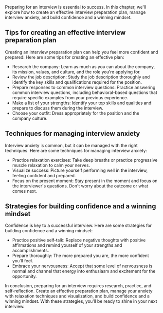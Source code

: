 
Preparing for an interview is essential to success. In this chapter, we'll explore how to create an effective interview preparation plan, manage interview anxiety, and build confidence and a winning mindset.

Tips for creating an effective interview preparation plan
---------------------------------------------------------

Creating an interview preparation plan can help you feel more confident and prepared. Here are some tips for creating an effective plan:

* Research the company: Learn as much as you can about the company, its mission, values, and culture, and the role you're applying for.
* Review the job description: Study the job description thoroughly and identify the key skills and qualifications required for the position.
* Prepare responses to common interview questions: Practice answering common interview questions, including behavioral-based questions that require specific examples from your previous experience.
* Make a list of your strengths: Identify your top skills and qualities and prepare to discuss them during the interview.
* Choose your outfit: Dress appropriately for the position and the company culture.

Techniques for managing interview anxiety
-----------------------------------------

Interview anxiety is common, but it can be managed with the right techniques. Here are some techniques for managing interview anxiety:

* Practice relaxation exercises: Take deep breaths or practice progressive muscle relaxation to calm your nerves.
* Visualize success: Picture yourself performing well in the interview, feeling confident and prepared.
* Focus on the present moment: Stay present in the moment and focus on the interviewer's questions. Don't worry about the outcome or what comes next.

Strategies for building confidence and a winning mindset
--------------------------------------------------------

Confidence is key to a successful interview. Here are some strategies for building confidence and a winning mindset:

* Practice positive self-talk: Replace negative thoughts with positive affirmations and remind yourself of your strengths and accomplishments.
* Prepare thoroughly: The more prepared you are, the more confident you'll feel.
* Embrace your nervousness: Accept that some level of nervousness is normal and channel that energy into enthusiasm and excitement for the opportunity.

In conclusion, preparing for an interview requires research, practice, and self-reflection. Create an effective preparation plan, manage your anxiety with relaxation techniques and visualization, and build confidence and a winning mindset. With these strategies, you'll be ready to shine in your next interview.
